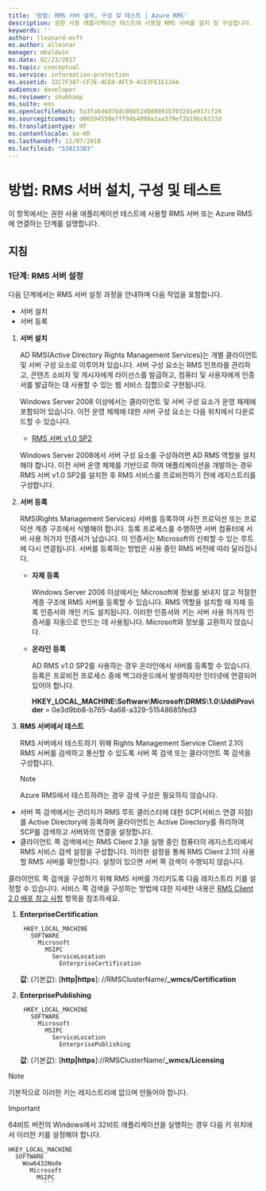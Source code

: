 ```yaml
---
title: '방법: RMS 서버 설치, 구성 및 테스트 | Azure RMS'
description: 권한 사용 애플리케이션 테스트에 사용할 RMS 서버를 설치 및 구성합니다.
keywords: ''
author: lleonard-msft
ms.author: alleonar
manager: mbaldwin
ms.date: 02/23/2017
ms.topic: conceptual
ms.service: information-protection
ms.assetid: 32C7F387-CF7E-4CE0-AFC9-4C63FE1E134A
audience: developer
ms.reviewer: shubhamp
ms.suite: ems
ms.openlocfilehash: 5a3fabd4d76dc86b52d0d8891b7032d1e017cf28
ms.sourcegitcommit: d06594550e7ff94b4098a2aa379ef2b19bc6123d
ms.translationtype: HT
ms.contentlocale: ko-KR
ms.lasthandoff: 12/07/2018
ms.locfileid: "53023303"
---
```

# <a name="how-to-install-configure-and-test-with-an-rms-server"></a>방법: RMS 서버 설치, 구성 및 테스트

이 항목에서는 권한 사용 애플리케이션 테스트에 사용할 RMS 서버 또는 Azure RMS에 연결하는 단계를 설명합니다.
 
## <a name="instructions"></a>지침

### <a name="step-1-setup-your-rms-server"></a>1단계: RMS 서버 설정

다음 단계에서는 RMS 서버 설정 과정을 안내하며 다음 작업을 포함합니다.

-   서버 설치
-   서버 등록

1.  **서버 설치**

    AD RMS(Active Directory Rights Management Services)는 개별 클라이언트 및 서버 구성 요소로 이루어져 있습니다. 서버 구성 요소는 RMS 인프라를 관리하고, 콘텐츠 소비자 및 게시자에게 라이선스를 발급하고, 컴퓨터 및 사용자에게 인증서를 발급하는 데 사용할 수 있는 웹 서비스 집합으로 구현됩니다.

    Windows Server 2008 이상에서는 클라이언트 및 서버 구성 요소가 운영 체제에 포함되어 있습니다. 이전 운영 체제에 대한 서버 구성 요소는 다음 위치에서 다운로드할 수 있습니다.

    -   [RMS 서버 v1.0 SP2](https://go.microsoft.com/fwlink/p/?linkid=73722)

    Windows Server 2008에서 서버 구성 요소를 구성하려면 AD RMS 역할을 설치해야 합니다. 이전 서버 운영 체제를 기반으로 하여 애플리케이션을 개발하는 경우 RMS 서버 v1.0 SP2를 설치한 후 RMS 서비스를 프로비전하기 전에 레지스트리를 구성합니다.

2.  **서버 등록**

    RMS(Rights Management Services) 서버를 등록하여 사전 프로덕션 또는 프로덕션 계층 구조에서 식별해야 합니다. 등록 프로세스를 수행하면 서버 컴퓨터에 서버 사용 허가자 인증서가 남습니다. 이 인증서는 Microsoft의 신뢰할 수 있는 루트에 다시 연결됩니다. 서버를 등록하는 방법은 사용 중인 RMS 버전에 따라 달라집니다.

    -   **자체 등록**

        Windows Server 2008 이상에서는 Microsoft에 정보를 보내지 않고 적절한 계층 구조에 RMS 서버를 등록할 수 있습니다. RMS 역할을 설치할 때 자체 등록 인증서와 개인 키도 설치됩니다. 이러한 인증서와 키는 서버 사용 허가자 인증서를 자동으로 만드는 데 사용됩니다. Microsoft와 정보를 교환하지 않습니다.

    -   **온라인 등록**

        AD RMS v1.0 SP2를 사용하는 경우 온라인에서 서버를 등록할 수 있습니다. 등록은 프로비전 프로세스 중에 백그라운드에서 발생하지만 인터넷에 연결되어 있어야 합니다.

        **HKEY\_LOCAL\_MACHINE**\\**Software**\\**Microsoft**\\**DRMS**\\**1.0**\\**UddiProvider** = 0e3d9bb8-b765-4a68-a329-51548685fed3

3. **RMS 서버에서 테스트**

    RMS 서버에서 테스트하기 위해 Rights Management Service Client 2.1이 RMS 서버를 검색하고 통신할 수 있도록 서버 쪽 검색 또는 클라이언트 쪽 검색을 구성합니다.

    > [!Note]
    > Azure RMS에서 테스트하려는 경우 검색 구성은 필요하지 않습니다.

  - 서버 쪽 검색에서는 관리자가 RMS 루트 클러스터에 대한 SCP(서비스 연결 지점)를 Active Directory에 등록하며 클라이언트는 Active Directory를 쿼리하여 SCP를 검색하고 서버와의 연결을 설정합니다.
  - 클라이언트 쪽 검색에서는 RMS Client 2.1을 실행 중인 컴퓨터의 레지스트리에서 RMS 서비스 검색 설정을 구성합니다. 이러한 설정을 통해 RMS Client 2.1이 사용할 RMS 서버를 확인합니다. 설정이 있으면 서버 쪽 검색이 수행되지 않습니다.

  클라이언트 쪽 검색을 구성하기 위해 RMS 서버를 가리키도록 다음 레지스트리 키를 설정할 수 있습니다. 서비스 쪽 검색을 구성하는 방법에 대한 자세한 내용은 [RMS Client 2.0 배포 참고 사항](https://technet.microsoft.com/library/jj159267(WS.10).aspx) 항목을 참조하세요.

1. **EnterpriseCertification**

        HKEY_LOCAL_MACHINE
          SOFTWARE
            Microsoft
              MSIPC
                ServiceLocation
                  EnterpriseCertification

   **값**: (기본값): [**http|https**]: //RMSClusterName/**_wmcs/Certification**

2. **EnterprisePublishing**

        HKEY_LOCAL_MACHINE
          SOFTWARE
            Microsoft
              MSIPC
                ServiceLocation
                  EnterprisePublishing
                  
   **값**: (기본값): [**http|https**]://RMSClusterName/**_wmcs/Licensing**

>[!NOTE] 
> 기본적으로 이러한 키는 레지스트리에 없으며 만들어야 합니다.

>[!IMPORTANT] 
> 64비트 버전의 Windows에서 32비트 애플리케이션을 실행하는 경우 다음 키 위치에서 이러한 키를 설정해야 합니다.<p>
  ```    
  HKEY_LOCAL_MACHINE
    SOFTWARE
      Wow6432Node
        Microsoft
          MSIPC
            ```
